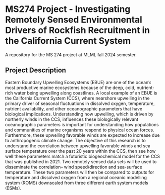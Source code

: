 # MS274 Project - Investigating Remotely Sensed Environmental Drivers of Rockfish Recruitment in the California Current System

A repository for the MS 274 project at MLML fall 2024 semester. 

## Project Description 
Eastern Boundary Upwelling Ecosystems (EBUE) are one of the ocean’s most productive marine ecosystems because of the deep, cold, nutrient-rich water being upwelling along coastlines. A local example of an EBUE is the California Current System (CCS), where nearshore upwelling in the primary driver of seasonal fluctuations in dissolved oxygen, temperature, nutrient availability, and other oceanographic parameters that have biological implications. Understanding how upwelling, which is driven by northerly winds in the CCS, influences these biologically relevant oceanographic parameters is important for understanding how populations and communities of marine organisms respond to physical ocean forces. Furthermore, these upwelling favorable winds are expected to increase due to anthropogenic climate change. The objective of this research is to understand the correlation between upwelling favorable winds and sea surface temperature over the past 20 years within the CCS, then see how well these parameters match a futuristic biogeochemical model for the CCS that was published in 2021. Two remotely sensed data sets will be used to disseminate the correlation– wind speed/direction and sea-surface temperature. These two parameters will then be compared to outputs for temperature and dissolved oxygen from a regional oceanic modelling system (ROMS) downscaled from three different earth system models (ESMs).

